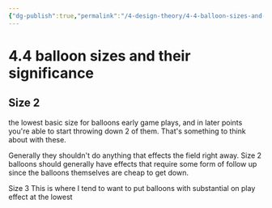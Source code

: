 ```yaml
---
{"dg-publish":true,"permalink":"/4-design-theory/4-4-balloon-sizes-and-their-significant/"}
---
```


# 4.4 balloon sizes and their significance 

## Size 2

the lowest basic size for balloons
early game plays, and in later points you're able to start throwing down 2 of them. That's something to think about with these.

Generally they shouldn't do anything that effects the field right away. Size 2 balloons should generally have effects that require some form of follow up since the balloons themselves are cheap to get down.

Size 3
This is where I tend to want to put balloons with substantial on play effect at the lowest 